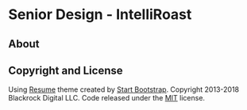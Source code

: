 # Senior Design - IntelliRoast

## About


## Copyright and License

Using [Resume](https://startbootstrap.com/template-overviews/resume/) theme created by [Start Bootstrap](http://startbootstrap.com/).
Copyright 2013-2018 Blackrock Digital LLC. Code released under the [MIT](https://github.com/BlackrockDigital/startbootstrap-resume/blob/gh-pages/LICENSE) license.
